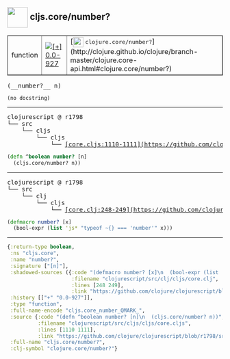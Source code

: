 ## <img width="48px" valign="middle" src="http://i.imgur.com/Hi20huC.png"> cljs.core/number?

 <table border="1">
<tr>
<td>function</td>
<td><a href="https://github.com/cljsinfo/api-refs/tree/0.0-927"><img valign="middle" alt="[+] 0.0-927" src="https://img.shields.io/badge/+-0.0--927-lightgrey.svg"></a> </td>
<td>
[<img height="24px" valign="middle" src="http://i.imgur.com/1GjPKvB.png"> <samp>clojure.core/number?</samp>](http://clojure.github.io/clojure/branch-master/clojure.core-api.html#clojure.core/number?)
</td>
</tr>
</table>

 <samp>
(__number?__ n)<br>
</samp>

```
(no docstring)
```

---

 <pre>
clojurescript @ r1798
└── src
    └── cljs
        └── cljs
            └── <ins>[core.cljs:1110-1111](https://github.com/clojure/clojurescript/blob/r1798/src/cljs/cljs/core.cljs#L1110-L1111)</ins>
</pre>

```clj
(defn ^boolean number? [n]
  (cljs.core/number? n))
```


---

 <pre>
clojurescript @ r1798
└── src
    └── clj
        └── cljs
            └── <ins>[core.clj:248-249](https://github.com/clojure/clojurescript/blob/r1798/src/clj/cljs/core.clj#L248-L249)</ins>
</pre>

```clj
(defmacro number? [x]
  (bool-expr (list 'js* "typeof ~{} === 'number'" x)))
```

---

```clj
{:return-type boolean,
 :ns "cljs.core",
 :name "number?",
 :signature ["[n]"],
 :shadowed-sources ({:code "(defmacro number? [x]\n  (bool-expr (list 'js* \"typeof ~{} === 'number'\" x)))",
                     :filename "clojurescript/src/clj/cljs/core.clj",
                     :lines [248 249],
                     :link "https://github.com/clojure/clojurescript/blob/r1798/src/clj/cljs/core.clj#L248-L249"}),
 :history [["+" "0.0-927"]],
 :type "function",
 :full-name-encode "cljs.core_number_QMARK_",
 :source {:code "(defn ^boolean number? [n]\n  (cljs.core/number? n))",
          :filename "clojurescript/src/cljs/cljs/core.cljs",
          :lines [1110 1111],
          :link "https://github.com/clojure/clojurescript/blob/r1798/src/cljs/cljs/core.cljs#L1110-L1111"},
 :full-name "cljs.core/number?",
 :clj-symbol "clojure.core/number?"}

```
